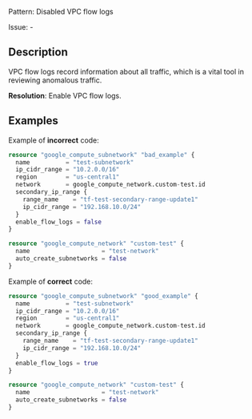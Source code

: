 Pattern: Disabled VPC flow logs

Issue: -

## Description

VPC flow logs record information about all traffic, which is a vital tool in reviewing anomalous traffic.

**Resolution**: Enable VPC flow logs.

## Examples

Example of **incorrect** code:

```terraform
resource "google_compute_subnetwork" "bad_example" {
  name          = "test-subnetwork"
  ip_cidr_range = "10.2.0.0/16"
  region        = "us-central1"
  network       = google_compute_network.custom-test.id
  secondary_ip_range {
    range_name    = "tf-test-secondary-range-update1"
    ip_cidr_range = "192.168.10.0/24"
  }
  enable_flow_logs = false
}

resource "google_compute_network" "custom-test" {
  name                    = "test-network"
  auto_create_subnetworks = false
}
```

Example of **correct** code:

```terraform
resource "google_compute_subnetwork" "good_example" {
  name          = "test-subnetwork"
  ip_cidr_range = "10.2.0.0/16"
  region        = "us-central1"
  network       = google_compute_network.custom-test.id
  secondary_ip_range {
    range_name    = "tf-test-secondary-range-update1"
    ip_cidr_range = "192.168.10.0/24"
  }
  enable_flow_logs = true
}

resource "google_compute_network" "custom-test" {
  name                    = "test-network"
  auto_create_subnetworks = false
}
```